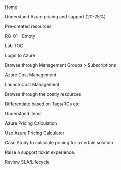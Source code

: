 [Home](./../README.md)

Understand Azure pricing and support (20-25%)  

Pre-created resources 

RG-01 - Empty 

Lab TOC 

Login to Azure 

Browse through Management Groups > Subscriptions 

Azure Cost Management 

Launch Cost Management 

Browse through the costly resources 

Differentiate based on Tags/RGs etc 

Understand items 

Azure Pricing Calculation 

Use Azure Pricing Calculator 

Case Study to calculate pricing for a certain solution 

Raise a support ticket experience. 

Review SLA/Lifecycle 
